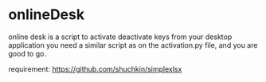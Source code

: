 # onlineDesk
online desk is a script to activate deactivate keys from your desktop application you need a similar script as on the 
activation.py file, and you are good to go.

requirement:
https://github.com/shuchkin/simplexlsx